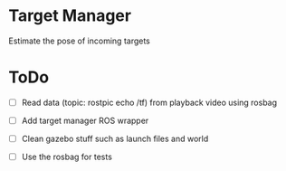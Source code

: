 # Target Manager

Estimate the pose of incoming targets

# ToDo

- [ ] Read data (topic: rostpic echo /tf) from playback video using rosbag
- [ ] Add target manager ROS wrapper
- [ ] Clean gazebo stuff such as launch files and world
- [ ] Use the rosbag for tests

